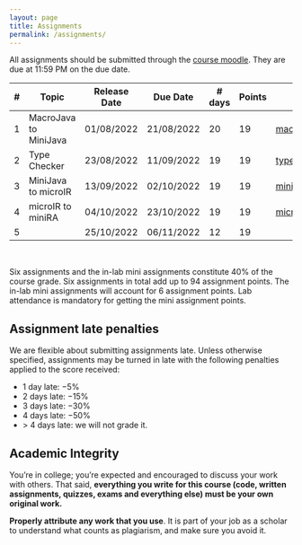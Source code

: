 ```yaml
---
layout: page
title: Assignments
permalink: /assignments/
---
```


All assignments should be submitted through the [course
moodle](https://courses.iitm.ac.in/course/view.php?id=4939). They are due at
11:59 PM on the due date.

| # | Topic | Release Date | Due Date | # days | Points | Link |
|--:|-------|--------------|----------|--------|--------|------|
| 1 | MacroJava to MiniJava | 01/08/2022 | 21/08/2022 | 20 | 19 | [macro_to_mini](/cs3300_m22/assignments/macro_to_mini.html) |
| 2 | Type Checker          | 23/08/2022 | 11/09/2022 | 19 | 19 | [typechecker](/cs3300_m22/assignments/typechecker.html) |
| 3 | MiniJava to microIR   | 13/09/2022 | 02/10/2022 | 19 | 19 | [mini_to_micro](/cs3300_m22/assignments/mini_to_micro.html) |
| 4 | microIR to miniRA     | 04/10/2022 | 23/10/2022 | 19 | 19 | [micro_to_mini](/cs3300_m22/assignments/micro_to_mini.html) |
| 5 |                       | 25/10/2022 | 06/11/2022 | 12 | 19 | |

<br/>

Six assignments and the in-lab mini assignments constitute 40% of the course
grade. Six assignments in total add up to 94 assignment points. The in-lab mini
assignments will account for 6 assignment points. Lab attendance is mandatory
for getting the mini assignment points.

## Assignment late penalties

We are flexible about submitting assignments late. Unless otherwise specified,
assignments may be turned in late with the following penalties applied to the
score received:

* 1 day late: −5%
* 2 days late: −15%
* 3 days late: −30%
* 4 days late: −50%
* &gt; 4 days late: we will not grade it. 

## Academic Integrity

You’re in college; you’re expected and encouraged to discuss your work with
others. That said, **everything you write for this course (code, written
assignments, quizzes, exams and everything else) must be your own original
work.**

**Properly attribute any work that you use**. It is part of your job as a
scholar to understand what counts as plagiarism, and make sure you avoid it.
